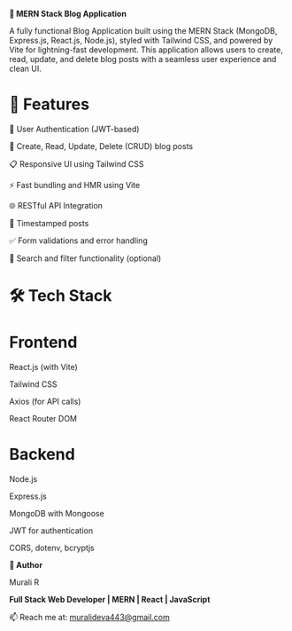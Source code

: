 **📝 MERN Stack Blog Application**

A fully functional Blog Application built using the MERN Stack (MongoDB, Express.js, React.js, Node.js), styled with Tailwind CSS, and powered by Vite for lightning-fast development. This application allows users to create, read, update, and delete blog posts with a seamless user experience and clean UI.

**🚀 Features**
===============

🔐 User Authentication (JWT-based)

📝 Create, Read, Update, Delete (CRUD) blog posts

📋 Responsive UI using Tailwind CSS

⚡ Fast bundling and HMR using Vite

🌐 RESTful API Integration

📅 Timestamped posts

✅ Form validations and error handling

🔎 Search and filter functionality (optional)

**🛠️ Tech Stack**
=================

**Frontend**
============

React.js (with Vite)

Tailwind CSS

Axios (for API calls)

React Router DOM

**Backend**
===========

Node.js

Express.js

MongoDB with Mongoose

JWT for authentication

CORS, dotenv, bcryptjs

**🙌 Author**

Murali R

**Full Stack Web Developer | MERN | React | JavaScript**

📫 Reach me at: muralideva443@gmail.com
